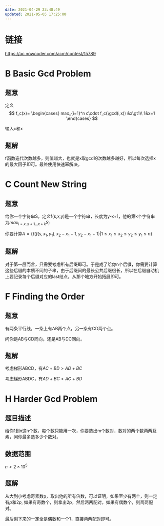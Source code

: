 ```yaml
---
date: 2021-04-29 23:48:49
updated: 2021-05-05 17:25:00
---
```


# 链接

https://ac.nowcoder.com/acm/contest/15789



# B Basic Gcd Problem

## 题意

定义
$$
f_c(x)=
\begin{cases}
max_{i=1}^n c\cdot f_c(\gcd(i,x)) &x\gt1\\
1&x=1
\end{cases}
$$


输入c和x

## 题解

f函数迭代次数越多，则值越大，也就是x取gcd的次数越多越好，所以每次选择x的最大因子即可。最终使用快速幂解决。

<!-- more -->

# C Count New String

## 题意

给你一个字符串S，定义f(s,x,y)是一个字符串，长度为y-x+1，他的第k个字符串为$max_{i=x,x+1...x+k}S_i$

你要计算$A=\lbrace f(f(s,x_1,y_1),x_2-x_1+1,y_2-x_1+1)| 1\le x_1\le x_2 \le y_2 \le y_1\le n \rbrace$



## 题解

对于第一层而言，只需要考虑所有后缀即可。于是成了给你n个后缀，你需要计算这些后缀的本质不同的子串，由于后缀间的最长公共后缀很长，所以在后缀自动机上要记录每个后缀对应的last结点。从那个地方开始拓展即可。





# F Finding the Order

## 题意

有两条平行线，一条上有AB两个点，另一条有CD两个点。

问你是AB与CD同向，还是AB与DC同向。

## 题解

考虑梯形ABCD，有$AC+BD>AD+BC$

考虑梯形ABDC，有$AD+BC>AC+BD$





# H Harder Gcd Problem

## 题目描述

给你1到n这n个数，每个数只能用一次，你要选出m个数对，数对的两个数两两互素，问你最多选多少个数对。

## 数据范围

$n<2\times10^5$

## 题解

从大到小考虑奇素数p，取出他的所有倍数，可以证明，如果至少有两个，则一定有$p$和$2p$, 如果有奇数个，则拿出2p，然后两两配对，如果有偶数个，则两两配对。

最后剩下来的一定全是偶数和一个1，直接两两配对即可。








